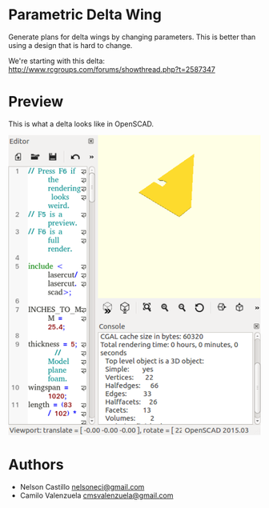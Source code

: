 # Parametric Delta Wing

Generate plans for delta wings by changing parameters.
This is better than using a design that is hard to change.

We're starting with this delta: http://www.rcgroups.com/forums/showthread.php?t=2587347

# Preview

This is what a delta looks like in OpenSCAD.

![Preview of delta in OpenSCAD.](https://raw.githubusercontent.com/HackBo/parametric_delta_wing/master/preview.png)

# Authors

* Nelson Castillo <nelsoneci@gmail.com>
* Camilo Valenzuela <cmsvalenzuela@gmail.com>
